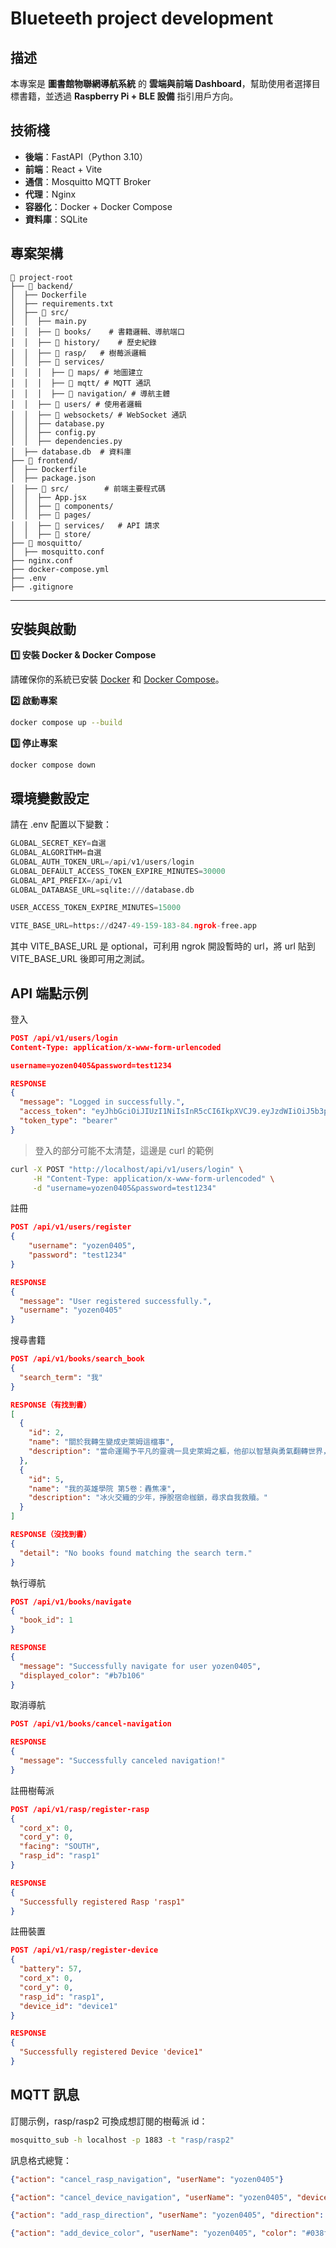 # Blueteeth project development

## 描述

本專案是 **圖書館物聯網導航系統** 的 **雲端與前端 Dashboard**，幫助使用者選擇目標書籍，並透過 **Raspberry Pi + BLE 設備** 指引用戶方向。

## 技術棧

- **後端**：FastAPI（Python 3.10）
- **前端**：React + Vite
- **通信**：Mosquitto MQTT Broker
- **代理**：Nginx
- **容器化**：Docker + Docker Compose
- **資料庫**：SQLite

## 專案架構

```
📂 project-root
├── 📂 backend/        
│  ├── Dockerfile     
│  ├── requirements.txt  
│  ├── 📂 src/        
│  │  ├── main.py    
│  │  ├── 📂 books/    # 書籍邏輯、導航端口
│  │  ├── 📂 history/    # 歷史紀錄
│  │  ├── 📂 rasp/   # 樹莓派邏輯
│  │  ├── 📂 services/  
│  │  │  ├── 📂 maps/ # 地圖建立
│  │  │  ├── 📂 mqtt/ # MQTT 通訊
│  │  │  ├── 📂 navigation/ # 導航主體
│  │  ├── 📂 users/ # 使用者邏輯
│  │  ├── 📂 websockets/ # WebSocket 通訊
│  │  ├── database.py
│  │  ├── config.py
│  │  ├── dependencies.py
│  ├── database.db  # 資料庫
├── 📂 frontend/       
│  ├── Dockerfile    
│  ├── package.json    
│  ├── 📂 src/        # 前端主要程式碼
│  │  ├── App.jsx    
│  │  ├── 📂 components/  
│  │  ├── 📂 pages/     
│  │  ├── 📂 services/   # API 請求
│  │  ├── 📂 store/     
├── 📂 mosquitto/       
│  ├── mosquitto.conf   
├── nginx.conf     
├── docker-compose.yml   
├── .env   
├── .gitignore          
```

---

## 安裝與啟動

**1️⃣ 安裝 Docker & Docker Compose**

請確保你的系統已安裝 [Docker](https://www.docker.com/) 和 [Docker Compose](https://docs.docker.com/compose/)。

**2️⃣ 啟動專案**

```bash
docker compose up --build
```

**3️⃣ 停止專案**

```
docker compose down
```

## 環境變數設定

請在 .env 配置以下變數：

```py
GLOBAL_SECRET_KEY=自選
GLOBAL_ALGORITHM=自選
GLOBAL_AUTH_TOKEN_URL=/api/v1/users/login
GLOBAL_DEFAULT_ACCESS_TOKEN_EXPIRE_MINUTES=30000
GLOBAL_API_PREFIX=/api/v1
GLOBAL_DATABASE_URL=sqlite:///database.db

USER_ACCESS_TOKEN_EXPIRE_MINUTES=15000

VITE_BASE_URL=https://d247-49-159-183-84.ngrok-free.app
```

其中 VITE_BASE_URL 是 optional，可利用 ngrok 開設暫時的 url，將 url 貼到 VITE_BASE_URL 後即可用之測試。

## API 端點示例

登入

```json
POST /api/v1/users/login
Content-Type: application/x-www-form-urlencoded

username=yozen0405&password=test1234

RESPONSE
{
  "message": "Logged in successfully.",
  "access_token": "eyJhbGciOiJIUzI1NiIsInR5cCI6IkpXVCJ9.eyJzdWIiOiJ5b3plbjA0MDUiLCJleHAiOjE3NDAyNjUyNjN9.9PubGm7MOsqUx_yLCFoctQcnzJG_TXDUEnFUfkw-tvg",
  "token_type": "bearer"
}
```

> 登入的部分可能不太清楚，這邊是 curl 的範例

```bash
curl -X POST "http://localhost/api/v1/users/login" \
     -H "Content-Type: application/x-www-form-urlencoded" \
     -d "username=yozen0405&password=test1234"
```

註冊

```json
POST /api/v1/users/register
{
    "username": "yozen0405",
    "password": "test1234"
}

RESPONSE
{
  "message": "User registered successfully.",
  "username": "yozen0405"
}
```

搜尋書籍

```json
POST /api/v1/books/search_book
{
  "search_term": "我"
}

RESPONSE（有找到書）
[
  {
    "id": 2,
    "name": "關於我轉生變成史萊姆這檔事",
    "description": "當命運賜予平凡的靈魂一具史萊姆之軀，他卻以智慧與勇氣翻轉世界，成為萬眾敬畏的傳奇。"
  },
  {
    "id": 5,
    "name": "我的英雄學院 第5卷：轟焦凍",
    "description": "冰火交織的少年，掙脫宿命枷鎖，尋求自我救贖。"
  }
]

RESPONSE（沒找到書）
{
  "detail": "No books found matching the search term."
}
```

執行導航

```json
POST /api/v1/books/navigate
{
  "book_id": 1
}

RESPONSE
{
  "message": "Successfully navigate for user yozen0405",
  "displayed_color": "#b7b106"
}
```

取消導航

```json
POST /api/v1/books/cancel-navigation

RESPONSE
{
  "message": "Successfully canceled navigation!"
}
```

註冊樹莓派

```json
POST /api/v1/rasp/register-rasp
{
  "cord_x": 0,
  "cord_y": 0,
  "facing": "SOUTH",
  "rasp_id": "rasp1"
}

RESPONSE
{
  "Successfully registered Rasp 'rasp1"
}
```


註冊裝置

```json
POST /api/v1/rasp/register-device
{
  "battery": 57,
  "cord_x": 0,
  "cord_y": 0,
  "rasp_id": "rasp1",
  "device_id": "device1"
}

RESPONSE
{
  "Successfully registered Device 'device1"
}
```


## MQTT 訊息

訂閱示例，rasp/rasp2 可換成想訂閱的樹莓派 id：

```bash
mosquitto_sub -h localhost -p 1883 -t "rasp/rasp2"
```

訊息格式總覽：

```json
{"action": "cancel_rasp_navigation", "userName": "yozen0405"}

{"action": "cancel_device_navigation", "userName": "yozen0405", "deviceId": "device3"}

{"action": "add_rasp_direction", "userName": "yozen0405", "direction": "RIGHT", "color": "#038fc2"}

{"action": "add_device_color", "userName": "yozen0405", "color": "#038fc2", "deviceId": "device3"}
```